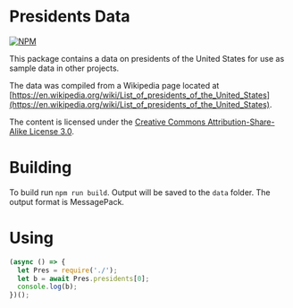 # Presidents Data

[![NPM](https://nodei.co/npm/@znetstar/president-data.png)](https://nodei.co/npm/@znetstar/president-data/)

This package contains a data on presidents of the United States for use as sample data in other projects.

The data was compiled from a Wikipedia page located at [https://en.wikipedia.org/wiki/List_of_presidents_of_the_United_States](https://en.wikipedia.org/wiki/List_of_presidents_of_the_United_States).

The content is licensed under the [Creative Commons Attribution-Share-Alike License 3.0](https://creativecommons.org/licenses/by-sa/3.0/us/).

# Building

To build run `npm run build`. Output will be saved to the `data` folder. The output format is MessagePack.

# Using

```javascript
(async () => {
  let Pres = require('./');
  let b = await Pres.presidents[0];
  console.log(b);
})();
```
